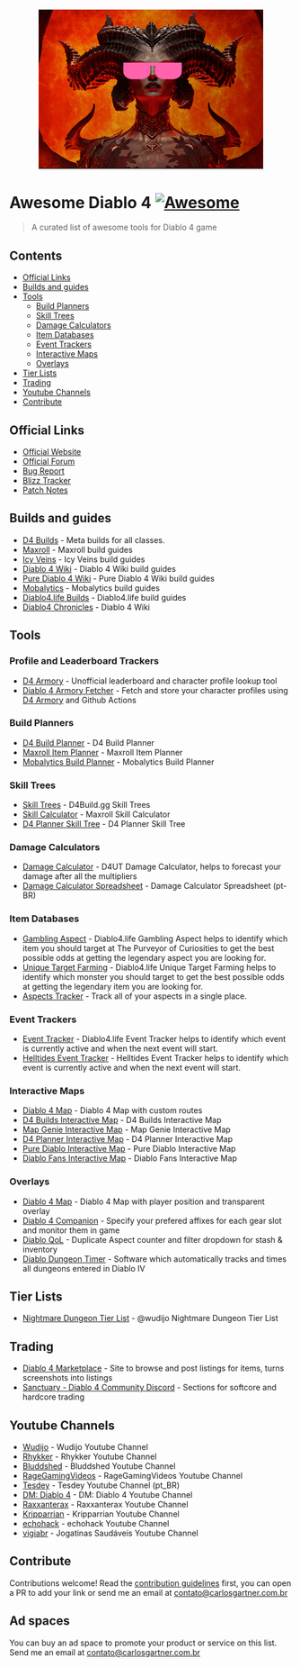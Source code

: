 <p align="center">
  <br>
  <img width="400" src="./assets/d4-awesome.png" alt="logo of vue-awesome repository">
</p>

# Awesome Diablo 4 [![Awesome](https://awesome.re/badge.svg)](https://awesome.re)

> A curated list of awesome tools for Diablo 4 game

## Contents

- [Official Links](#official-links)
- [Builds and guides](#builds-and-guides)
- [Tools](#tools)
  - [Build Planners](#build-planners)
  - [Skill Trees](#skill-trees)
  - [Damage Calculators](#damage-calculators)
  - [Item Databases](#item-databases)
  - [Event Trackers](#event-trackers)
  - [Interactive Maps](#interactive-maps)
  - [Overlays](#overlays)
- [Tier Lists](#tier-lists)
- [Trading](#trading)
- [Youtube Channels](#youtube-channels)
- [Contribute](#contribute)

## Official Links

- [Official Website](https://diablo4.blizzard.com/pt-br/)
- [Official Forum](https://us.forums.blizzard.com/en/d4/)
- [Bug Report](https://us.forums.blizzard.com/en/d4/c/bug-report)
- [Blizz Tracker](https://us.forums.blizzard.com/en/d4/g/blizzard-tracker/activity/posts?category_id=7)
- [Patch Notes](https://news.blizzard.com/en-us/diablo4/23964909/diablo-iv-patch-notes)

## Builds and guides

- [D4 Builds](https://d4builds.gg/) - Meta builds for all classes.
- [Maxroll](https://maxroll.gg/d4/build-guides?) - Maxroll build guides
- [Icy Veins](https://www.icy-veins.com/d4/) - Icy Veins build guides
- [Diablo 4 Wiki](https://diablo4.wiki.fextralife.com/Builds) - Diablo 4 Wiki build guides
- [Pure Diablo 4 Wiki](https://diablo4.purediablo.com/Diablo_4_Wiki) - Pure Diablo 4 Wiki build guides
- [Mobalytics](https://app.mobalytics.gg/diablo-4/builds) - Mobalytics build guides
- [Diablo4.life Builds](https://diablo4.life/builds/starter-builds) - Diablo4.life build guides
- [Diablo4 Chronicles](https://diablo4.cc/us) - Diablo 4 Wiki

## Tools

### Profile and Leaderboard Trackers
- [D4 Armory](https://d4armory.io/) - Unofficial leaderboard and character profile lookup tool
- [Diablo 4 Armory Fetcher](https://github.com/ryancollingwood/diablo_4_armory_fetcher) - Fetch and store your character profiles using [D4 Armory](https://d4armory.io/) and Github Actions

### Build Planners
- [D4 Build Planner](https://d4builds.gg/my-builds/) - D4 Build Planner
- [Maxroll Item Planner](https://maxroll.gg/d4/planner) - Maxroll Item Planner
- [Mobalytics Build Planner](https://app.mobalytics.gg/diablo-4/build-planner) - Mobalytics Build Planner

### Skill Trees
- [Skill Trees](https://d4builds.gg/skill-trees/) - D4Build.gg Skill Trees
- [Skill Calculator](https://maxroll.gg/d4/skill-calculator) - Maxroll Skill Calculator
- [D4 Planner Skill Tree](https://d4planner.io/skilltree/Barbarian/) - D4 Planner Skill Tree

### Damage Calculators
- [Damage Calculator](https://www.d4ut.net/) - D4UT Damage Calculator, helps to forecast your damage after all the multipliers
- [Damage Calculator Spreadsheet](https://docs.google.com/spreadsheets/d/1jDhNqYytNyoSChNIMp5YIBIDUrxrOMPWVVANJQDTPBU/edit#gid=1662451896) - Damage Calculator Spreadsheet (pt-BR)

### Item Databases
- [Gambling Aspect](https://diablo4.life/tools/gambling) - Diablo4.life Gambling Aspect helps to identify which item you should target at The Purveyor of Curiosities to get the best possible odds at getting the legendary aspect you are looking for.
- [Unique Target Farming](https://diablo4.life/tools/target-farming) - Diablo4.life Unique Target Farming helps to identify which monster you should target to get the best possible odds at getting the legendary item you are looking for.
- [Aspects Tracker](https://d4aspects.com/) -  Track all of your aspects in a single place.

### Event Trackers
- [Event Tracker](https://diablo4.life/trackers/overview) - Diablo4.life Event Tracker helps to identify which event is currently active and when the next event will start.
- [Helltides Event Tracker](https://helltides.com/) - Helltides Event Tracker helps to identify which event is currently active and when the next event will start.

### Interactive Maps
- [Diablo 4 Map](https://diablo4.th.gl/) - Diablo 4 Map with custom routes
- [D4 Builds Interactive Map](https://d4builds.gg/map/) - D4 Builds Interactive Map
- [Map Genie Interactive Map](https://mapgenie.io/diablo-4/maps/sanctuary) - Map Genie Interactive Map
- [D4 Planner Interactive Map](https://d4planner.io/map) - D4 Planner Interactive Map
- [Pure Diablo Interactive Map](https://diablo4.purediablo.com/map/) - Pure Diablo Interactive Map
- [Diablo Fans Interactive Map](https://www.diablofans.com/zones/d4/1-sanctuary) - Diablo Fans Interactive Map

### Overlays
- [Diablo 4 Map](https://www.overwolf.com/app/Leon_Machens-Diablo_4_Map) - Diablo 4 Map with player position and transparent overlay
- [Diablo 4 Companion](https://github.com/josdemmers/Diablo4Companion) - Specify your prefered affixes for each gear slot and monitor them in game
- [Diablo QoL](https://r.nf/r/diablo_qol) - Duplicate Aspect counter and filter dropdown for stash & inventory
- [Diablo Dungeon Timer](https://github.com/Shaydera/DiabloDungeonTimer) - Software which automatically tracks and times all dungeons entered in Diablo IV

## Tier Lists
- [Nightmare Dungeon Tier List](https://docs.google.com/spreadsheets/u/1/d/143tXzN_7-yoQCy7QEjo924UT2kWqH1VhWyXEsOvlwgA/htmlview?usp=sharing) - @wudijo Nightmare Dungeon Tier List

## Trading
- [Diablo 4 Marketplace](https://diablotrade.gg/) - Site to browse and post listings for items, turns screenshots into listings
- [Sanctuary - Diablo 4 Community Discord](https://discord.gg/diablo4#discord) - Sections for softcore and hardcore trading

## Youtube Channels
- [Wudijo](https://www.youtube.com/@wudijo) - Wudijo Youtube Channel
- [Rhykker](https://www.youtube.com/user/Rhykker) - Rhykker Youtube Channel
- [Bluddshed](https://www.youtube.com/user/TekhniqueGaming) - Bluddshed Youtube Channel
- [RageGamingVideos](https://www.youtube.com/@RageGamingVideos/videos) - RageGamingVideos Youtube Channel
- [Tesdey](https://www.youtube.com/@Tesdey/videos) - Tesdey Youtube Channel (pt_BR)
- [DM: Diablo 4](https://www.youtube.com/@dmdiablo4) - DM: Diablo 4 Youtube Channel
- [Raxxanterax](https://www.youtube.com/@Raxxanterax) - Raxxanterax Youtube Channel
- [Kripparrian](https://www.youtube.com/@Kripparrian) - Kripparrian Youtube Channel
- [echohack](https://www.youtube.com/@echohack) - echohack Youtube Channel
- [vigiabr](https://www.youtube.com/@vigiabr) - Jogatinas Saudáveis Youtube Channel

## Contribute

Contributions welcome! Read the [contribution guidelines](contributing.md) first, you can open a PR to add your link or 
send me an email at contato@carlosgartner.com.br

## Ad spaces

You can buy an ad space to promote your product or service on this list. Send me an email at contato@carlosgartner.com.br
